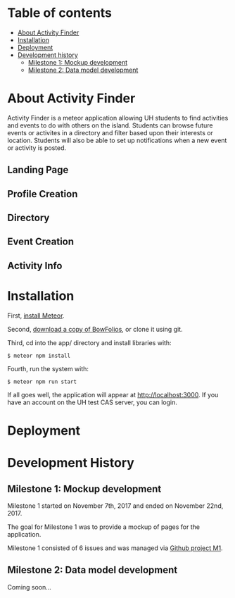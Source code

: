 # Table of contents

* [About Activity Finder](#about-activityfinder)
* [Installation](#installation)
* [Deployment](#deployment)
* [Development history](#development-history)
  * [Milestone 1: Mockup development](#milestone-1-mockup-development)
  * [Milestone 2: Data model development](#milestone-2-data-model-development)
  
# About Activity Finder
Activity Finder is a meteor application allowing UH students to find activities and events to do with others on the island. Students can browse future events or activites in a directory and filter based upon their interests or location. Students will also be able to set up notifications when a new event or activity is posted. 

## Landing Page

## Profile Creation

## Directory

## Event Creation

## Activity Info

# Installation

First, [install Meteor](https://www.meteor.com/install).

Second, [download a copy of BowFolios](https://github.com/bowfolios/bowfolios/archive/master.zip), or clone it using git.
  
Third, cd into the app/ directory and install libraries with:

```
$ meteor npm install
```

Fourth, run the system with:

```
$ meteor npm run start
```

If all goes well, the application will appear at [http://localhost:3000](http://localhost:3000). If you have an account on the UH test CAS server, you can login.

# Deployment

# Development History

## Milestone 1: Mockup development
Milestone 1 started on November 7th, 2017 and ended on November 22nd, 2017.

The goal for Milestone 1 was to provide a mockup of pages for the application.

Milestone 1 consisted of 6 issues and was managed via [Github project M1](https://github.com/activityfinder/activityfinder/projects/1).

## Milestone 2: Data model development

Coming soon...
